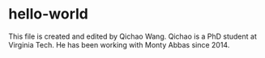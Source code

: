 # hello-world
This file is created and edited by Qichao Wang. Qichao is a PhD student at Virginia Tech. He has been working with Monty Abbas since 2014.
